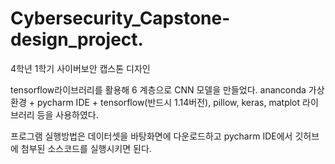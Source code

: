 # Cybersecurity_Capstone-design_project.
4학년 1학기 사이버보안 캡스톤 디자인

tensorflow라이브러리를 활용해 6 계층으로 CNN 모델을 만들었다.
ananconda 가상환경 + pycharm IDE + tensorflow(반드시 1.14버전), pillow, keras, matplot 라이브러리 등을 사용하였다.

프로그램 실행방법은 데이터셋을 바탕화면에 다운로드하고 pycharm IDE에서 깃허브에 첨부된 소스코드를 실행시키면 된다.
